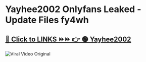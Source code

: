 
 # Yayhee2002 Onlyfans Leaked - Update Files fy4wh

## <h2><a href="https://clipsfans.com/Yayhee2002&ref=git">🔗 Click to LINKS ⏩⏩ 👉 🟢 Yayhee2002 </a></h2>

<a href="https://clipsfans.com/Yayhee2002&ref=git" rel="nofollow" data-target="animated-image.originalLink"><img src="https://i.ibb.co.com/xMMVF88/686577567.gif" alt="Viral Video Original" style="max-width: 100%; display: inline-block;" data-target="animated-image.originalImage"></a>

